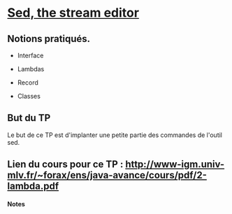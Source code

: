 # [Sed, the stream editor](http://igm.univ-mlv.fr/ens/IR/IR2/2022-2023/JavaAvance/td02.php)

## Notions pratiqués.

- Interface

- Lambdas

- Record

- Classes

## But du TP

Le but de ce TP est d'implanter une petite partie des commandes de l'outil sed.

## Lien du cours pour ce TP : http://www-igm.univ-mlv.fr/~forax/ens/java-avance/cours/pdf/2-lambda.pdf

#### Notes


